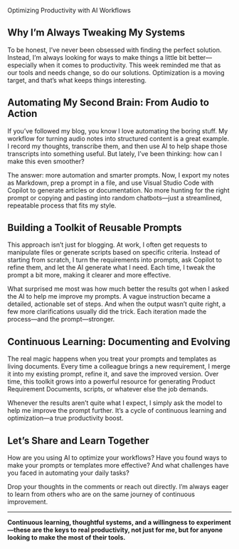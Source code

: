 Optimizing Productivity with AI Workflows

## Why I’m Always Tweaking My Systems
To be honest, I’ve never been obsessed with finding the perfect solution. Instead, I’m always looking for ways to make things a little bit better—especially when it comes to productivity. This week reminded me that as our tools and needs change, so do our solutions. Optimization is a moving target, and that’s what keeps things interesting.

## Automating My Second Brain: From Audio to Action
If you’ve followed my blog, you know I love automating the boring stuff. My workflow for turning audio notes into structured content is a great example. I record my thoughts, transcribe them, and then use AI to help shape those transcripts into something useful. But lately, I’ve been thinking: how can I make this even smoother?

The answer: more automation and smarter prompts. Now, I export my notes as Markdown, prep a prompt in a file, and use Visual Studio Code with Copilot to generate articles or documentation. No more hunting for the right prompt or copying and pasting into random chatbots—just a streamlined, repeatable process that fits my style.

## Building a Toolkit of Reusable Prompts
This approach isn’t just for blogging. At work, I often get requests to manipulate files or generate scripts based on specific criteria. Instead of starting from scratch, I turn the requirements into prompts, ask Copilot to refine them, and let the AI generate what I need. Each time, I tweak the prompt a bit more, making it clearer and more effective.

What surprised me most was how much better the results got when I asked the AI to help me improve my prompts. A vague instruction became a detailed, actionable set of steps. And when the output wasn’t quite right, a few more clarifications usually did the trick. Each iteration made the process—and the prompt—stronger.

## Continuous Learning: Documenting and Evolving
The real magic happens when you treat your prompts and templates as living documents. Every time a colleague brings a new requirement, I merge it into my existing prompt, refine it, and save the improved version. Over time, this toolkit grows into a powerful resource for generating Product Requirement Documents, scripts, or whatever else the job demands.

Whenever the results aren’t quite what I expect, I simply ask the model to help me improve the prompt further. It’s a cycle of continuous learning and optimization—a true productivity boost.

## Let’s Share and Learn Together
How are you using AI to optimize your workflows? Have you found ways to make your prompts or templates more effective? And what challenges have you faced in automating your daily tasks?

Drop your thoughts in the comments or reach out directly. I’m always eager to learn from others who are on the same journey of continuous improvement.

---

**Continuous learning, thoughtful systems, and a willingness to experiment—these are the keys to real productivity, not just for me, but for anyone looking to make the most of their tools.**
